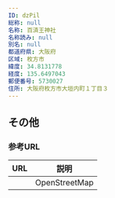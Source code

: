 ```yaml
---
ID: dzPil
総称: null
名称: 百済王神社
名称読み: null
別名: null
都道府県: 大阪府
区域: 枚方市
緯度: 34.8131778
経度: 135.6497043
郵便番号: 5730027
住所: 大阪府枚方市大垣内町１丁目３
---
```


## その他

### 参考URL

| URL | 説明          |
| --- | ------------- |
|     | OpenStreetMap |
